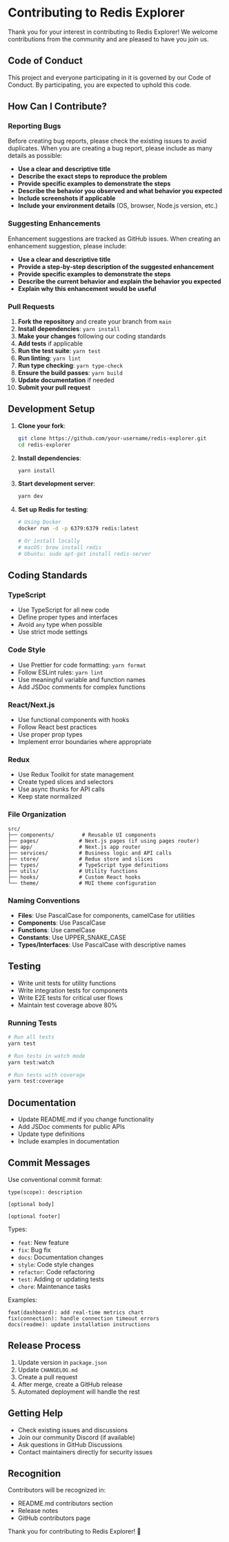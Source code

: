 # Contributing to Redis Explorer

Thank you for your interest in contributing to Redis Explorer! We welcome contributions from the community and are pleased to have you join us.

## Code of Conduct

This project and everyone participating in it is governed by our Code of Conduct. By participating, you are expected to uphold this code.

## How Can I Contribute?

### Reporting Bugs

Before creating bug reports, please check the existing issues to avoid duplicates. When you are creating a bug report, please include as many details as possible:

- **Use a clear and descriptive title**
- **Describe the exact steps to reproduce the problem**
- **Provide specific examples to demonstrate the steps**
- **Describe the behavior you observed and what behavior you expected**
- **Include screenshots if applicable**
- **Include your environment details** (OS, browser, Node.js version, etc.)

### Suggesting Enhancements

Enhancement suggestions are tracked as GitHub issues. When creating an enhancement suggestion, please include:

- **Use a clear and descriptive title**
- **Provide a step-by-step description of the suggested enhancement**
- **Provide specific examples to demonstrate the steps**
- **Describe the current behavior and explain the behavior you expected**
- **Explain why this enhancement would be useful**

### Pull Requests

1. **Fork the repository** and create your branch from `main`
2. **Install dependencies**: `yarn install`
3. **Make your changes** following our coding standards
4. **Add tests** if applicable
5. **Run the test suite**: `yarn test`
6. **Run linting**: `yarn lint`
7. **Run type checking**: `yarn type-check`
8. **Ensure the build passes**: `yarn build`
9. **Update documentation** if needed
10. **Submit your pull request**

## Development Setup

1. **Clone your fork**:
   ```bash
   git clone https://github.com/your-username/redis-explorer.git
   cd redis-explorer
   ```

2. **Install dependencies**:
   ```bash
   yarn install
   ```

3. **Start development server**:
   ```bash
   yarn dev
   ```

4. **Set up Redis for testing**:
   ```bash
   # Using Docker
   docker run -d -p 6379:6379 redis:latest
   
   # Or install locally
   # macOS: brew install redis
   # Ubuntu: sudo apt-get install redis-server
   ```

## Coding Standards

### TypeScript

- Use TypeScript for all new code
- Define proper types and interfaces
- Avoid `any` type when possible
- Use strict mode settings

### Code Style

- Use Prettier for code formatting: `yarn format`
- Follow ESLint rules: `yarn lint`
- Use meaningful variable and function names
- Add JSDoc comments for complex functions

### React/Next.js

- Use functional components with hooks
- Follow React best practices
- Use proper prop types
- Implement error boundaries where appropriate

### Redux

- Use Redux Toolkit for state management
- Create typed slices and selectors
- Use async thunks for API calls
- Keep state normalized

### File Organization

```
src/
├── components/         # Reusable UI components
├── pages/             # Next.js pages (if using pages router)
├── app/               # Next.js app router
├── services/          # Business logic and API calls
├── store/             # Redux store and slices
├── types/             # TypeScript type definitions
├── utils/             # Utility functions
├── hooks/             # Custom React hooks
└── theme/             # MUI theme configuration
```

### Naming Conventions

- **Files**: Use PascalCase for components, camelCase for utilities
- **Components**: Use PascalCase
- **Functions**: Use camelCase
- **Constants**: Use UPPER_SNAKE_CASE
- **Types/Interfaces**: Use PascalCase with descriptive names

## Testing

- Write unit tests for utility functions
- Write integration tests for components
- Write E2E tests for critical user flows
- Maintain test coverage above 80%

### Running Tests

```bash
# Run all tests
yarn test

# Run tests in watch mode
yarn test:watch

# Run tests with coverage
yarn test:coverage
```

## Documentation

- Update README.md if you change functionality
- Add JSDoc comments for public APIs
- Update type definitions
- Include examples in documentation

## Commit Messages

Use conventional commit format:

```
type(scope): description

[optional body]

[optional footer]
```

Types:
- `feat`: New feature
- `fix`: Bug fix
- `docs`: Documentation changes
- `style`: Code style changes
- `refactor`: Code refactoring
- `test`: Adding or updating tests
- `chore`: Maintenance tasks

Examples:
```
feat(dashboard): add real-time metrics chart
fix(connection): handle connection timeout errors
docs(readme): update installation instructions
```

## Release Process

1. Update version in `package.json`
2. Update `CHANGELOG.md`
3. Create a pull request
4. After merge, create a GitHub release
5. Automated deployment will handle the rest

## Getting Help

- Check existing issues and discussions
- Join our community Discord (if available)
- Ask questions in GitHub Discussions
- Contact maintainers directly for security issues

## Recognition

Contributors will be recognized in:
- README.md contributors section
- Release notes
- GitHub contributors page

Thank you for contributing to Redis Explorer! 🚀
